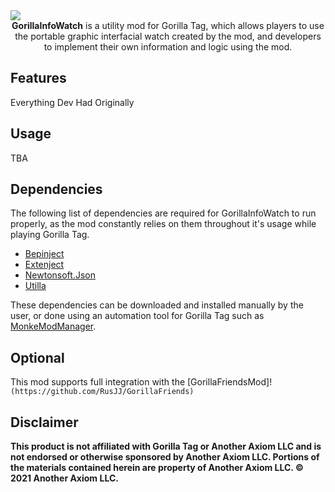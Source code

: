 <div align="center">
  <img src="https://raw.githubusercontent.com/developer9998/GorillaInfoWatch/baeeb10d86cfe592b0b2908a917a870dd55931f2/Marketing/GIW_Banner.png" style="display: block; margin-left: auto; margin-right: auto; width=50%;">
  <b>GorillaInfoWatch</b> is a utility mod for Gorilla Tag, which allows players to use the portable graphic interfacial watch created by the mod, and developers to implement their own information and logic using the mod.
</div>

## Features
Everything Dev Had Originally

## Usage
TBA

## Dependencies
The following list of dependencies are required for GorillaInfoWatch to run properly, as the mod constantly relies on them throughout it's usage while playing Gorilla Tag.
* [Bepinject](https://github.com/Auros/Bepinject/releases/latest)
* [Extenject](https://github.com/Auros/Bepinject/releases/latest)
* [Newtonsoft.Json](https://github.com/legoandmars/Newtonsoft.Json/releases/latest)
* [Utilla](https://github.com/legoandmars/Utilla/releases/latest)

These dependencies can be downloaded and installed manually by the user, or done using an automation tool for Gorilla Tag such as [MonkeModManager](https://github.com/BzzzThe18th/MonkeModManager/releases/latest).

## Optional
This mod supports full integration with the [GorillaFriendsMod]!
`(https://github.com/RusJJ/GorillaFriends)`

## Disclaimer
<b>This product is not affiliated with Gorilla Tag or Another Axiom LLC and is not endorsed or otherwise sponsored by Another Axiom LLC. Portions of the materials contained herein are property of Another Axiom LLC. © 2021 Another Axiom LLC.</b>
